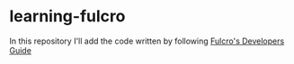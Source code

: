 # learning-fulcro

In this repository I'll add the code written by following [Fulcro's Developers Guide][fulcro-guide]

[fulcro-guide]: http://book.fulcrologic.com/#_getting_started 
